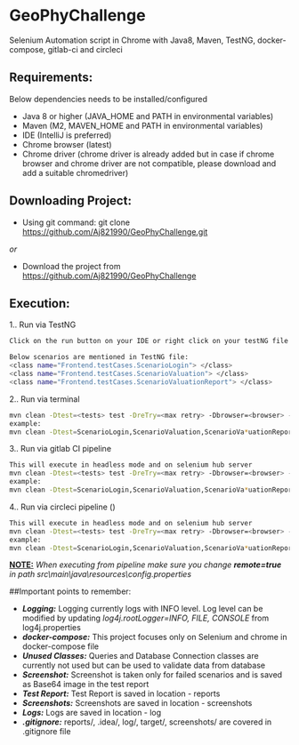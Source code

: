 # GeoPhyChallenge

Selenium Automation script in Chrome with Java8, Maven, TestNG, docker-compose, gitlab-ci and circleci

## Requirements:
Below dependencies needs to be installed/configured
- Java 8 or higher (JAVA_HOME and PATH in environmental variables)
- Maven (M2, MAVEN_HOME and PATH in environmental variables)
- IDE (IntelliJ is preferred)
- Chrome browser (latest)
- Chrome driver (chrome driver is already added but in case if chrome browser and chrome driver are not compatible, please download and add a suitable chromedriver)

## Downloading Project:
- Using git command: git clone https://github.com/Aj821990/GeoPhyChallenge.git

*or*

- Download the project from https://github.com/Aj821990/GeoPhyChallenge

## Execution:
1.. Run via TestNG
````sh
Click on the run button on your IDE or right click on your testNG file and click RUN

Below scenarios are mentioned in TestNG file:
<class name="Frontend.testCases.ScenarioLogin"> </class>
<class name="Frontend.testCases.ScenarioValuation"> </class>
<class name="Frontend.testCases.ScenarioValuationReport"> </class>
````
2.. Run via terminal
```sh
mvn clean -Dtest=<tests> test -DreTry=<max retry> -Dbrowser=<browser> -Denv=<environment>
example:
mvn clean -Dtest=ScenarioLogin,ScenarioValuation,ScenarioVa*uationReport test -DreTry=2 -Dbrowser -Denv
```
3.. Run via gitlab CI pipeline
```sh
This will execute in headless mode and on selenium hub server
mvn clean -Dtest=<tests> test -DreTry=<max retry> -Dbrowser=<browser> -Denv=<environment> -DgridUrl=<gridurl>
example:
mvn clean -Dtest=ScenarioLogin,ScenarioValuation,ScenarioVa*uationReport test -DreTry=2 -Dbrowser -Denv -DgridUrl=http://selenium__standalone-chrome:4444/wd/hub
```
4.. Run via circleci pipeline ()
```sh 
This will execute in headless mode and on selenium hub server
mvn clean -Dtest=<tests> test -DreTry=<max retry> -Dbrowser=<browser> -Denv=<environment> -DgridUrl=<gridurl>
example:
mvn clean -Dtest=ScenarioLogin,ScenarioValuation,ScenarioVa*uationReport test -DreTry=2 -Dbrowser -Denv -DgridUrl=http://selenium__standalone-chrome:4444/wd/hub
```
**<ins>NOTE:<ins>** _When executing from pipeline make sure you change **remote=true** in path src\main\java\resources\config.properties_


##Important points to remember:
- ***Logging:*** Logging currently logs with INFO level. Log level can be modified by updating *log4j.rootLogger=INFO, FILE, CONSOLE* from log4j.properties
- ***docker-compose:*** This project focuses only on Selenium and chrome in docker-compose file 
- ***Unused Classes:*** Queries and Database Connection classes are currently not used but can be used to validate data from database
- ***Screenshot:*** Screenshot is taken only for failed scenarios and is saved as Base64 image in the test report
- ***Test Report:*** Test Report is saved in location - reports
- ***Screenshots:*** Screenshots are saved in location - screenshots
- ***Logs:*** Logs are saved in location - log
- ***.gitignore:*** reports/, .idea/, log/, target/, screenshots/ are covered in .gitignore file
 